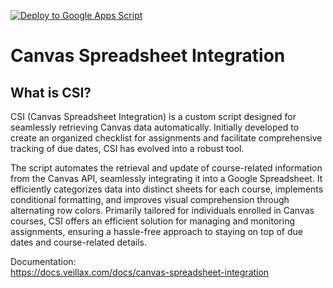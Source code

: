 [![Deploy to Google Apps Script](https://github.com/veillax1354/Canvas-Spreadsheet-Integration/actions/workflows/clasp.yml/badge.svg)](https://github.com/veillax1354/Canvas-Spreadsheet-Integration/tree/main)  
# Canvas Spreadsheet Integration  
  
## What is CSI?  
CSI (Canvas Spreadsheet Integration) is a custom script designed for seamlessly retrieving Canvas data automatically. Initially developed to create an organized checklist for assignments and facilitate comprehensive tracking of due dates, CSI has evolved into a robust tool.

The script automates the retrieval and update of course-related information from the Canvas API, seamlessly integrating it into a Google Spreadsheet. It efficiently categorizes data into distinct sheets for each course, implements conditional formatting, and improves visual comprehension through alternating row colors. Primarily tailored for individuals enrolled in Canvas courses, CSI offers an efficient solution for managing and monitoring assignments, ensuring a hassle-free approach to staying on top of due dates and course-related details.

Documentation:  
[https://docs.veillax.com/docs/canvas-spreadsheet-integration
](https://docs.veillax.com/docs/canvas-spreadsheet-integration/)
